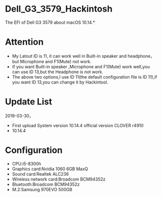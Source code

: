 # Dell_G3_3579_Hackintosh
The EFI of Dell G3 3579 about macOS 10.14.*

# Attention
* My Latout ID is 11, it can work well in Built-in speaker and headphone，but Microphone and F1(Mute) not work.
* If you want Built-in speaker ,Microphone and F1(Mute) work well,you can use ID 13,but the Headphone is not work.
* The above two options,I use ID 11(the default configuration file is ID 11),if you want ID 13,you can change it by Hackintool.

# Update List
2019-03-30，
* First upload System version 10.14.4 official version CLOVER r4910
* 10.14.4

# Configuration
* CPU:i5-8300h
* Graphics card:Nvidia 1060 6GB MaxQ
* Sound card:Realtek ALC236
* Wireless network card:Broadcom BCM94352z
* Bluetooth:Broadcom BCM94352z
* M.2:Samsung 970EVO 500GB
